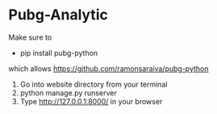 # Pubg-Analytic

Make sure to
- pip install pubg-python

which allows https://github.com/ramonsaraiva/pubg-python

1) Go into website directory from your terminal
2) python manage.py runserver
3) Type http://127.0.0.1:8000/ in your browser
